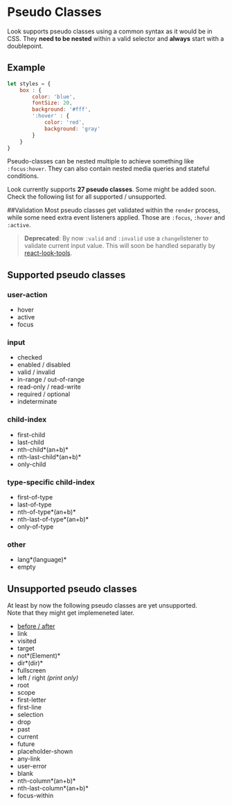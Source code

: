# Pseudo Classes

Look supports pseudo classes using a common syntax as it would be in CSS. They **need to be nested** within a valid selector and **always** start with a doublepoint.

## Example
```javascript
let styles = {
	box : {
		color: 'blue',
		fontSize: 20,
		background: '#fff',
		':hover' : {
			color: 'red',
			background: 'gray'
		}
	}
}
```
Pseudo-classes can be nested multiple to achieve something like `:focus:hover`. They can also contain nested media queries and stateful conditions.

Look currently supports **27 pseudo classes**. Some might be added soon. Check the following list for all supported / unsupported.

##Validation
Most pseudo classes get validated within the `render` process, while some need extra event listeners applied. Those are `:focus`, `:hover` and `:active`.

> **Deprecated**: By now `:valid` and `:invalid` use a `change`listener to validate current input value. This will soon be handled separatly by [react-look-tools](http://github.com/rofrischmann/react-look-tools).

## Supported pseudo classes
### user-action
* hover
* active
* focus

### input
* checked
* enabled / disabled
* valid / invalid
* in-range / out-of-range
* read-only / read-write
* required / optional
* indeterminate

### child-index
* first-child
* last-child
* nth-child*(an+b)*
* nth-last-child*(an+b)*
* only-child

### type-specific child-index
* first-of-type
* last-of-type
* nth-of-type*(an+b)*
* nth-last-of-type*(an+b)*
* only-of-type

### other
* lang*(language)*
* empty

## Unsupported pseudo classes
At least by now the following pseudo classes are yet unsupported. <br>
Note that they might get implemeneted later.

* [before / after](https://github.com/rofrischmann/react-look/issues/24)
* link
* visited
* target
* not*(Element)*
* dir*(dir)*
* fullscreen
* left / right *(print only)*
* root
* scope
* first-letter
* first-line
* selection
* drop
* past 
* current 
* future 
* placeholder-shown 
* any-link
* user-error
* blank
* nth-column*(an+b)*
* nth-last-column*(an+b)*
* focus-within


